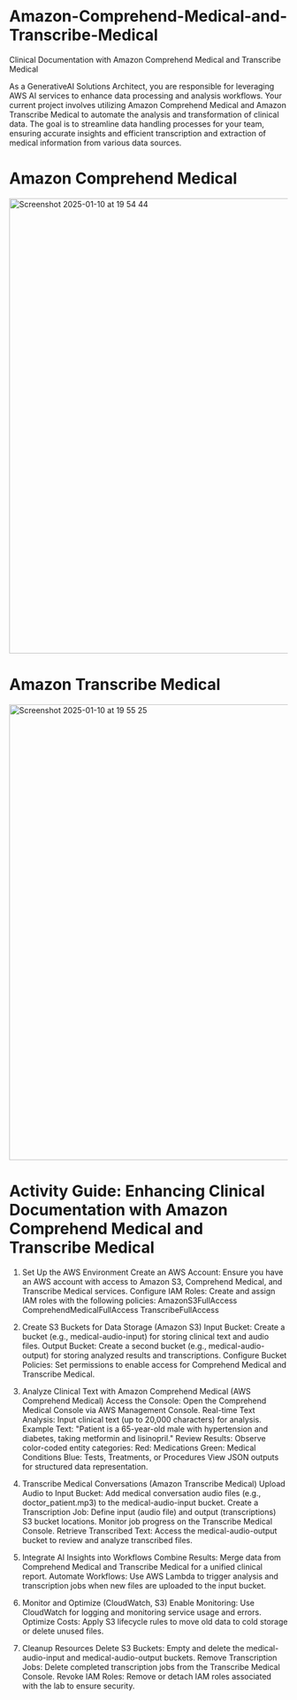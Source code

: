 

# Amazon-Comprehend-Medical-and-Transcribe-Medical

Clinical Documentation with Amazon Comprehend Medical and Transcribe Medical

As a GenerativeAI Solutions Architect, you are responsible for leveraging AWS AI services to enhance data processing and analysis workflows. Your current project involves utilizing Amazon Comprehend Medical and Amazon Transcribe Medical to automate the analysis and transformation of clinical data. The goal is to streamline data handling processes for your team, ensuring accurate insights and efficient transcription and extraction of medical information from various data sources.

# Amazon Comprehend Medical

<img width="822" alt="Screenshot 2025-01-10 at 19 54 44" src="https://github.com/user-attachments/assets/849e5241-6a16-4158-8adc-e3f29798d7ea" />


# Amazon Transcribe Medical

<img width="823" alt="Screenshot 2025-01-10 at 19 55 25" src="https://github.com/user-attachments/assets/8ac30b01-2c58-4e46-9d9d-3951d01267cc" />


# Activity Guide: Enhancing Clinical Documentation with Amazon Comprehend Medical and Transcribe Medical

1. Set Up the AWS Environment
Create an AWS Account:
Ensure you have an AWS account with access to Amazon S3, Comprehend Medical, and Transcribe Medical services.
Configure IAM Roles:
Create and assign IAM roles with the following policies:
AmazonS3FullAccess
ComprehendMedicalFullAccess
TranscribeFullAccess

2. Create S3 Buckets for Data Storage (Amazon S3)
Input Bucket:
Create a bucket (e.g., medical-audio-input) for storing clinical text and audio files.
Output Bucket:
Create a second bucket (e.g., medical-audio-output) for storing analyzed results and transcriptions.
Configure Bucket Policies:
Set permissions to enable access for Comprehend Medical and Transcribe Medical.

3. Analyze Clinical Text with Amazon Comprehend Medical (AWS Comprehend Medical)
Access the Console:
Open the Comprehend Medical Console via AWS Management Console.
Real-time Text Analysis:
Input clinical text (up to 20,000 characters) for analysis.
Example Text:
"Patient is a 65-year-old male with hypertension and diabetes, taking metformin and lisinopril."
Review Results:
Observe color-coded entity categories:
Red: Medications
Green: Medical Conditions
Blue: Tests, Treatments, or Procedures
View JSON outputs for structured data representation.

4. Transcribe Medical Conversations (Amazon Transcribe Medical)
Upload Audio to Input Bucket:
Add medical conversation audio files (e.g., doctor_patient.mp3) to the medical-audio-input bucket.
Create a Transcription Job:
Define input (audio file) and output (transcriptions) S3 bucket locations.
Monitor job progress on the Transcribe Medical Console.
Retrieve Transcribed Text:
Access the medical-audio-output bucket to review and analyze transcribed files.

5. Integrate AI Insights into Workflows
Combine Results:
Merge data from Comprehend Medical and Transcribe Medical for a unified clinical report.
Automate Workflows:
Use AWS Lambda to trigger analysis and transcription jobs when new files are uploaded to the input bucket.

6. Monitor and Optimize (CloudWatch, S3)
Enable Monitoring:
Use CloudWatch for logging and monitoring service usage and errors.
Optimize Costs:
Apply S3 lifecycle rules to move old data to cold storage or delete unused files.

7. Cleanup Resources
Delete S3 Buckets:
Empty and delete the medical-audio-input and medical-audio-output buckets.
Remove Transcription Jobs:
Delete completed transcription jobs from the Transcribe Medical Console.
Revoke IAM Roles:
Remove or detach IAM roles associated with the lab to ensure security.
